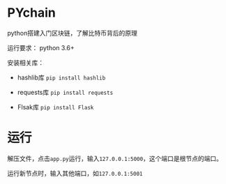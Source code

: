 # PYchain

python搭建入门区块链，了解比特币背后的原理    

运行要求：    python 3.6+  

安装相关库：       

* hashlib库       `pip install hashlib`    

* requests库      `pip install requests`     

* Flsak库         `pip install Flask`  

# 运行  
  
解压文件，点击`app.py`运行，输入`127.0.0.1:5000`，这个端口是根节点的端口。  
  
运行新节点时，输入其他端口，如`127.0.0.1:5001`

